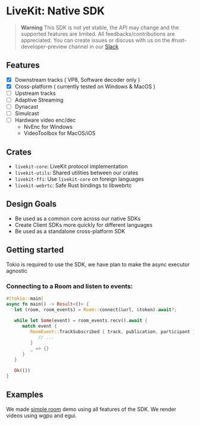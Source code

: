 # LiveKit: Native SDK

> **Warning**
> This SDK is not yet stable, the API may change and the supported features are limited.
> All feedbacks/contributions are appreciated. You can create issues or discuss with us on the #rust-developer-preview channel in our [Slack](https://livekit.io/join-slack)

## Features

- [x] Downstream tracks ( VP8, Software decoder only )
- [x] Cross-platform ( currently tested on Windows & MacOS )
- [ ] Upstream tracks 
- [ ] Adaptive Streaming
- [ ] Dynacast
- [ ] Simulcast
- [ ] Hardware video enc/dec
   - NvEnc for Windows
   - VideoToolbox for MacOS/iOS

## Crates
- `livekit-core`: LiveKit protocol implementation
- `livekit-utils`: Shared utilities between our crates
- `livekit-ffi`: Use `livekit-core` on foreign languages
- `livekit-webrtc`: Safe Rust bindings to libwebrtc 

## Design Goals
- Be used as a common core across our native SDKs
- Create Client SDKs more quickly for different languages
- Be used as a standalone cross-platform SDK

## Getting started
Tokio is required to use the SDK, we have plan to make the async executor agnostic
### Connecting to a Room and listen to events:
```rust
#[tokio::main]
async fn main() -> Result<()> {
   let (room, room_events) = Room::connect(&url, &token).await?;
   
   while let Some(event) = room_events.recv().await {
      match event {
         RoomEvent::TrackSubscribed { track, publication, participant } => {
            // ...
         }
         _ => {}
      }
   }
   
   Ok(())
}
```

## Examples
We made [simple room](https://github.com/livekit/client-sdk-native/tree/main/examples/simple_room) demo using all features of the SDK. We render videos using wgpu and egui.

